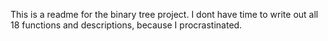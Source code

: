 This is a readme for the binary tree project. I dont have time to write out all 18 functions and descriptions, because I procrastinated.
